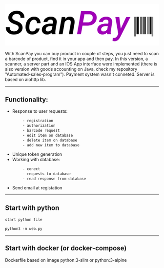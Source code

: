 
![ScanPay](Img1.png)


With ScanPay you can buy product in couple of steps, you just need to scan a barcode of product, find it in your app and then pay. In this version, a scanner, a server part and an IOS App interface were implemented (there is also version with goods accounting on Java, check my repository "Automated-sales-program"). Payment system wasn't conneted. Server is based on aiohttp lib.

___
## Functionality:

- Response to user requests:  
```
        - registration 
        - authorization
        - barcode request
        - edit item on database
        - delete item on database
        - add new item to database
```
- Unique token generation
- Working with database: 
```
        - conect 
        - requests to database
        - read response from database
```        
- Send email at registation 

---
## Start with python 
```
start python file 
```
```
python3 -m web.py 

```


---

##  Start with docker (or docker-compose)

Dockerfile  based  on image python:3-slim or python:3-alpine










